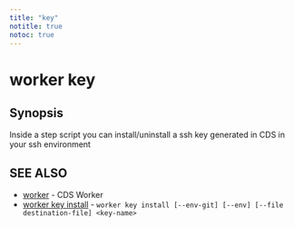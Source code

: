```yaml
---
title: "key"
notitle: true
notoc: true
---
```

# worker key



## Synopsis

Inside a step script you can install/uninstall a ssh key generated in CDS in your ssh environment

## SEE ALSO

* [worker](/docs/components/worker/worker/)	 - CDS Worker
* [worker key install](/docs/components/worker/key/install/)	 - `worker key install [--env-git] [--env] [--file destination-file] <key-name>`

